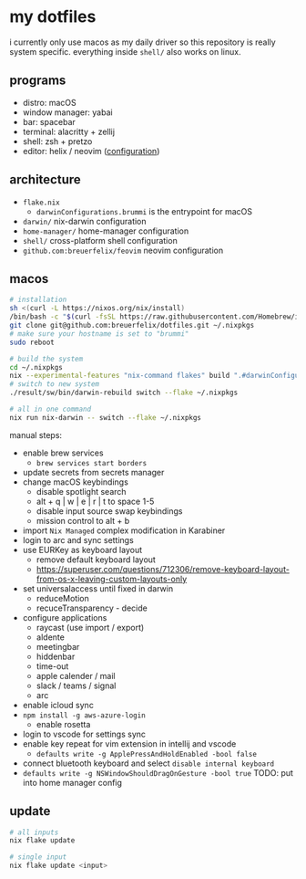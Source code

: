 # my dotfiles

i currently only use macos as my daily driver so this repository is really system specific. everything inside `shell/` also works on linux.

## programs

- distro: macOS
- window manager: yabai
- bar: spacebar
- terminal: alacritty + zellij
- shell: zsh + pretzo
- editor: helix / neovim ([configuration](https://github.com/breuerfelix/feovim))

## architecture

- `flake.nix`
  - `darwinConfigurations.brummi` is the entrypoint for macOS
- `darwin/` nix-darwin configuration
- `home-manager/` home-manager configuration
- `shell/` cross-platform shell configuration
- `github.com:breuerfelix/feovim` neovim configuration

## macos

```bash
# installation
sh <(curl -L https://nixos.org/nix/install)
/bin/bash -c "$(curl -fsSL https://raw.githubusercontent.com/Homebrew/install/HEAD/install.sh)"
git clone git@github.com:breuerfelix/dotfiles.git ~/.nixpkgs
# make sure your hostname is set to "brummi"
sudo reboot

# build the system
cd ~/.nixpkgs
nix --experimental-features "nix-command flakes" build ".#darwinConfigurations.brummi.system"
# switch to new system
./result/sw/bin/darwin-rebuild switch --flake ~/.nixpkgs

# all in one command
nix run nix-darwin -- switch --flake ~/.nixpkgs
```

manual steps:
- enable brew services
  - `brew services start borders`
- update secrets from secrets manager
- change macOS keybindings
  - disable spotlight search
  - alt + q | w | e | r | t to space 1-5
  - disable input source swap keybindings
  - mission control to alt + b
- import `Nix Managed` complex modification in Karabiner
- login to arc and sync settings
- use EURKey as keyboard layout
  - remove default keyboard layout
  - https://superuser.com/questions/712306/remove-keyboard-layout-from-os-x-leaving-custom-layouts-only
- set universalaccess until fixed in darwin
  - reduceMotion
  - recuceTransparency - decide
- configure applications
  - raycast (use import / export)
  - aldente
  - meetingbar
  - hiddenbar
  - time-out
  - apple calender / mail
  - slack / teams / signal
  - arc
- enable icloud sync
- `npm install -g aws-azure-login`
  - enable rosetta
- login to vscode for settings sync
- enable key repeat for vim extension in intellij and vscode
  - `defaults write -g ApplePressAndHoldEnabled -bool false`
- connect bluetooth keyboard and select `disable internal keyboard`
- `defaults write -g NSWindowShouldDragOnGesture -bool true` TODO: put into home manager config

## update

```bash
# all inputs
nix flake update

# single input
nix flake update <input>
```
